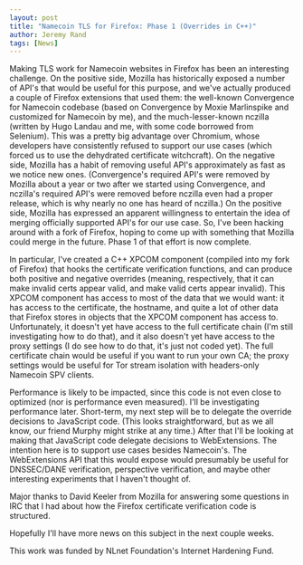 ```yaml
---
layout: post
title: "Namecoin TLS for Firefox: Phase 1 (Overrides in C++)"
author: Jeremy Rand
tags: [News]
---
```


Making TLS work for Namecoin websites in Firefox has been an interesting challenge.  On the positive side, Mozilla has historically exposed a number of API's that would be useful for this purpose, and we've actually produced a couple of Firefox extensions that used them: the well-known Convergence for Namecoin codebase (based on Convergence by Moxie Marlinspike and customized for Namecoin by me), and the much-lesser-known nczilla (written by Hugo Landau and me, with some code borrowed from Selenium).  This was a pretty big advantage over Chromium, whose developers have consistently refused to support our use cases (which forced us to use the dehydrated certificate witchcraft).  On the negative side, Mozilla has a habit of removing useful API's approximately as fast as we notice new ones.  (Convergence's required API's were removed by Mozilla about a year or two after we started using Convergence, and nczilla's required API's were removed before nczilla even had a proper release, which is why nearly no one has heard of nczilla.)  On the positive side, Mozilla has expressed an apparent willingness to entertain the idea of merging officially supported API's for our use case.  So, I've been hacking around with a fork of Firefox, hoping to come up with something that Mozilla could merge in the future.  Phase 1 of that effort is now complete.

In particular, I've created a C++ XPCOM component (compiled into my fork of Firefox) that hooks the certificate verification functions, and can produce both positive and negative overrides (meaning, respectively, that it can make invalid certs appear valid, and make valid certs appear invalid).  This XPCOM component has access to most of the data that we would want: it has access to the certificate, the hostname, and quite a lot of other data that Firefox stores in objects that the XPCOM component has access to.  Unfortunately, it doesn't yet have access to the full certificate chain (I'm still investigating how to do that), and it also doesn't yet have access to the proxy settings (I do see how to do that, it's just not coded yet).  The full certificate chain would be useful if you want to run your own CA; the proxy settings would be useful for Tor stream isolation with headers-only Namecoin SPV clients.

Performance is likely to be impacted, since this code is not even close to optimized (nor is performance even measured).  I'll be investigating performance later.  Short-term, my next step will be to delegate the override decisions to JavaScript code.  (This looks straightforward, but as we all know, our friend Murphy might strike at any time.)  After that I'll be looking at making that JavaScript code delegate decisions to WebExtensions.  The intention here is to support use cases besides Namecoin's.  The WebExtensions API that this would expose would presumably be useful for DNSSEC/DANE verification, perspective verification, and maybe other interesting experiments that I haven't thought of.

Major thanks to David Keeler from Mozilla for answering some questions in IRC that I had about how the Firefox certificate verification code is structured.

Hopefully I'll have more news on this subject in the next couple weeks.

This work was funded by NLnet Foundation's Internet Hardening Fund.
